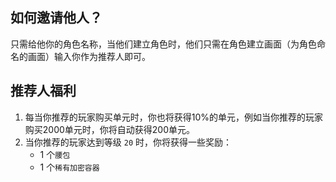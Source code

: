 ## 如何邀请他人？

只需给他你的角色名称，当他们建立角色时，他们只需在角色建立画面（为角色命名的画面）输入你作为推荐人即可。

##  推荐人福利
1. 每当你推荐的玩家购买单元时，你也将获得10%的单元，例如当你推荐的玩家购买2000单元时，你将自动获得200单元。
3. 当你推荐的玩家达到等级 `20` 时，你将获得一些奖励：
	- 1 个`腰包`
	- 1 个`稀有加密容器`